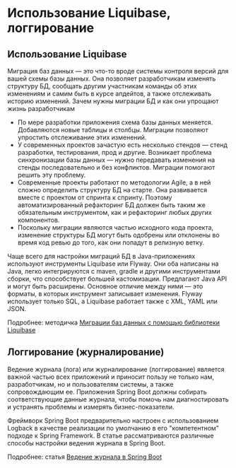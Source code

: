Использование Liquibase, логгирование
=====================================

## Использование Liquibase

Миграция баз данных — это что-то вроде системы контроля версий для вашей схемы базы данных. Она позволяет разработчикам изменять структуру БД, сообщать другим участникам команды об этих изменениям и самим быть в курсе апдейтов, а также отслеживать историю изменений.
Зачем нужны миграции БД и как они упрощают жизнь разработчикам

- По мере разработки приложения схема базы данных меняется. Добавляются новые таблицы и столбцы. Миграции позволяют упростить отслеживание этих изменений.
- У современных проектов зачастую есть несколько стендов — стенд разработки, тестирования, прод и другие. Возникает проблема синхронизации базы данных — нужно передавать изменения на стенды последовательно и без конфликтов. Миграции помогают решить эту проблему.
- Современные проекты работают по методологии Agile, а в ней сложно определить структуру БД на старте. Она развивается вместе с проектом от спринта к спринту. Поэтому автоматизированный рефакторинг БД должен быть таким же обязательным инструментом, как и рефакторинг любых других компонентов.
- Поскольку миграции являются частью исходного кода проекта, изменение структуры БД могут быть одобрены или отклонены во время код ревью до того, как они попадут в релизную ветку.

Чаще всего для настройки миграций БД в Java-приложениях используют инструменты Liquibase или Flyway. Они оба написаны на Java, легко интегрируются с maven, gradle и другими инструментами сборки, что способствует большей кастомизации. Предлагают Java API и могут быть расширены. Основное отличие между ними — это форматы, в которых инструмент записывает изменения. Flyway использует только SQL, а Liquibase работает также с XML, YAML или JSON.

Подробнее: методичка [Миграции баз данных с помощью библиотеки Liquibase](https://tproger.ru/articles/migracii-baz-dannyh-s-pomoshhju-biblioteki-liquibase)

## Логгирование (журналирование)

Ведение журнала (лога) или журналирование (логгирование) является важной частью всех приложений и приносит пользу не только нам, разработчикам, но и пользователям системы, а также сопровождающим ее. Приложения Spring Boot должны собирать соответствующие данные журнала, чтобы помочь нам диагностировать и устранять проблемы и измерять бизнес-показатели.

Фреймворк Spring Boot предварительно настроен с использованием Logback в качестве реализации по умолчанию в его "компетентном" подходе к Spring Framework. В статье рассматриваются различные способы настройки ведения журнала в Spring Boot.

Подробнее: статья [Ведение журнала в Spring Boot](https://habr.com/ru/articles/521950/)
